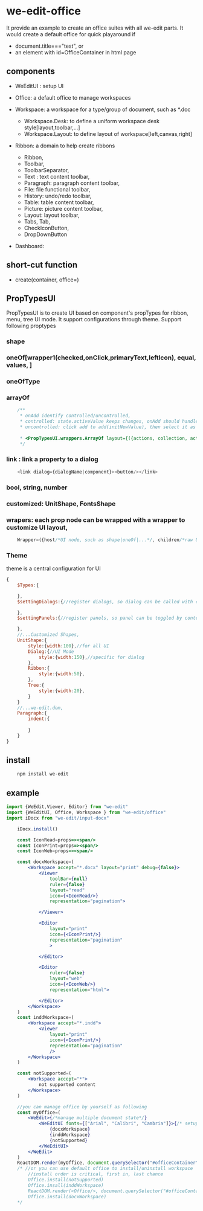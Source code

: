 # we-edit-office

It provide an example to create an office suites with all we-edit parts.
It would create a default office for quick playaround if 
* document.title==="test", or 
* an element with id=OfficeContainer in html page

## components
* WeEditUI : setup UI
* Office: a default office to manage workspaces  
* Workspace: a workspace for a type/group of document, such as *.doc
  * Workspace.Desk: to define a uniform workspace desk style[layout,toolbar,...]
  * Workspace.Layout: to define layout of workspace[left,canvas,right]

* Ribbon: a domain to help create ribbons
  * Ribbon, 
  * Toolbar, 
  * ToolbarSeparator, 
  * Text : text content toolbar, 
  * Paragraph: paragraph content toolbar,
  * File: file functional toolbar,
  * History: undo/redo toolbar,
  * Table: table content toolbar,
  * Picture: picture content toolbar,
  * Layout: layout toolbar, 
  * Tabs, Tab, 
  * CheckIconButton,
  * DropDownButton
* Dashboard:  

## short-cut function
* create(container, office=<Office/>)


## PropTypesUI 
PropTypesUI is to create UI based on component's propTypes for ribbon, menu, tree UI mode. It support configurations through theme. Support following proptypes
### shape
### oneOf[wrapper1(checked,onClick,primaryText,leftIcon), equal, values, ]

### oneOfType
### arrayOf
```js
    /**
     * onAdd identify controlled/uncontrolled,
     * controlled: state.activeValue keeps changes, onAdd should handle activeValue submit when click add
     * uncontrolled: click add to add(initNewValue), then select it as active 
     
     * <PropTypesUI.wrappers.ArrayOf layout={({actions, collection, active})=><div/>}/>
     */
```
### link : link a property to a dialog
```js
    <link dialog={dialogName|component}><button/></link>
```
### bool, string, number
### customized: UnitShape, FontsShape
### wrapers: each prop node can be wrapped with a wrapper to customize UI layout, 
```js
    Wrapper=({host/*UI node, such as shape|oneOf|...*/, children/*raw UI*/})=><div/>
```
### Theme
theme is a central configuration for UI
```js
{
	$Types:{

	},
	$settingDialogs:{//register dialogs, so dialog can be called with context.dialogManager.show(dialogName)

	},
	$settingPanels:{//register panels, so panel can be toggled by context.panelManager.toggle()

	},
	//...Customized Shapes,
	UnitShape:{
		style:{width:100},//for all UI
		Dialog:{//UI Mode
			style:{width:150},//specific for dialog
		},
		Ribbon:{
			style:{width:50},
		},
		Tree:{
			style:{width:20},
		}
	}
	//...we-edit.dom,
	Paragraph:{
		indent:{
			
		}
	}
}
```


## install
```bash
    npm install we-edit
```

## example
```jsx
import {WeEdit,Viewer, Editor} from "we-edit"
import {WeEditUI, Office, Workspace } from "we-edit/office"
import iDocx from "we-edit/input-docx"

    iDocx.install()

    const IconRead=props=><span/>
    const IconPrint=props=><span/>
    const IconWeb=props=><span/>

    const docxWorkspace=(
        <Workspace accept="*.docx" layout="print" debug={false}>
            <Viewer
                toolBar={null} 
                ruler={false}
                layout="read" 
                icon={<IconRead/>}
                representation="pagination">

            </Viewer>

            <Editor
                layout="print"
                icon={<IconPrint/>}
                representation="pagination"
                >

            </Editor>

            <Editor 
                ruler={false}
                layout="web" 
                icon={<IconWeb/>}
                representation="html">

            </Editor>
        </Workspace>
    )
    const inddWorkspace=(
        <Workspace accept="*.indd">
            <Viewer
                layout="print"
                icon={<IconPrint/>}
                representation="pagination"
                />
        </Workspace>
    )

    const notSupported=(
        <Workspace accept="*">
            not supported content
        </Workspace>
    )

    //you can manage office by yourself as following
    const myOffice=(
        <WeEdit>{/*manage multiple document state*/}
            <WeEditUI fonts={["Arial", "Calibri", "Cambria"]}>{/* setup UI and manage workspaces*/}
                {docxWorkspace}
                {inddWorkspace}
                {notSupported}
            </WeEditUI>
        </WeEdit>
    )
    ReactDOM.render(myOffice, document.querySelector("#officeContainer"))
    /* //or you can use default office to install/uninstall workspace
        //install order is critical, first in, last chance
        Office.install(notSupported)
        Office.insall(inddWorkspace)
        ReactDOM.render(<Office/>, document.querySelector("#officeContainer"))
        Office.install(docxWorkspace)
    */  
```